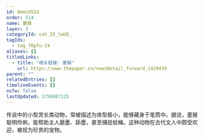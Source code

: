 ```yaml
---
id: 0mmzd52d
order: 514
name: 墨猴
layer: 3
categoryId: cat_ZX_twUO_
tagIds:
  - tag_TRpfu-I4
aliases: []
titledLinks:
  - title: "相关链接: 墨猴"
    url: https://www.thepaper.cn/newsDetail_forward_1429439
parent: ""
relatedEntries: []
timelineEvents: []
nsfw: false
lastUpdated: 1758087125
---
```


传说中的小型灵长类动物，常被描述为体型极小，能够藏身于笔筒中。据说，墨猴聪明伶俐，能帮助主人磨墨、舔墨，甚至捕捉蚊蝇。这种动物在古代文人中颇受欢迎，被视为珍贵的宠物。